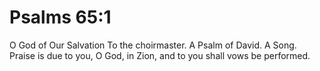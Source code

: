 # Psalms 65:1

O God of Our Salvation To the choirmaster. A Psalm of David. A Song. Praise is due to you, O God, in Zion, and to you shall vows be performed.
